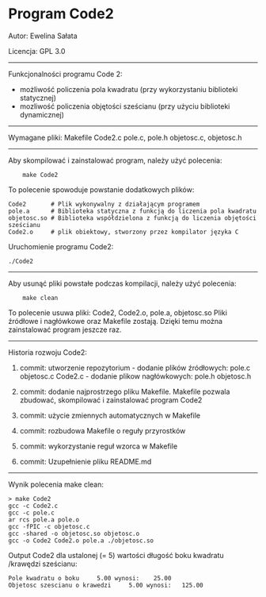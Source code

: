 # Program Code2

Autor: Ewelina Sałata

Licencja: GPL 3.0

-------------------------------------------------------------------------------------

Funkcjonalności programu Code 2:
 - możliwość policzenia pola kwadratu (przy wykorzystaniu biblioteki statycznej)
 - mozliwość policzenia objętości sześcianu (przy użyciu biblioteki dynamicznej)

-------------------------------------------------------------------------------------

Wymagane pliki:
Makefile 
Code2.c
pole.c, pole.h
objetosc.c, objetosc.h

-------------------------------------------------------------------------------------

Aby skompilować i zainstalować program, należy użyć polecenia:

		make Code2

To polecenie spowoduje powstanie dodatkowych plików:

	Code2       # Plik wykonywalny z działającym programem
	pole.a      # Biblioteka statyczna z funkcją do liczenia pola kwadratu
	objetosc.so # Biblioteka współdzielona z funkcją do liczenia objętości sześcianu
	Code2.o     # plik obiektowy, stworzony przez kompilator języka C

Uruchomienie programu Code2:
	
	./Code2
	
-------------------------------------------------------------------------------------

Aby usunąć pliki powstałe podczas kompilacji, należy użyć polecenia:
		
		make clean

To polecenie usuwa pliki: Code2, Code2.o, pole.a, objetosc.so 
Pliki źródłowe i nagłówkowe oraz Makefile zostają. 
Dzięki temu można zainstalować program jeszcze raz.

-------------------------------------------------------------------------------------

Historia rozwoju Code2:

1. commit: utworzenie repozytorium
         - dodanie plików źródłowych: pole.c objetosc.c Code2.c
         - dodanie plikow nagłówkowych: pole.h objetosc.h

2. commit: dodanie najprostrzego pliku Makefile.
           Makefile pozwala zbudować, skompilować i zainstalować program Code2

3. commit: użycie zmiennych automatycznych w Makefile

4. commit: rozbudowa Makefile o reguły przyrostków

5. commit: wykorzystanie reguł wzorca w Makefile

6. commit: Uzupełnienie pliku README.md

---------------------------------------------------------------------------------------

Wynik polecenia make clean:

	> make Code2
	gcc -c Code2.c
	gcc -c pole.c
	ar rcs pole.a pole.o
	gcc -fPIC -c objetosc.c
	gcc -shared -o objetosc.so objetosc.o
	gcc -o Code2 Code2.o pole.a ./objetosc.so
	
Output Code2 dla ustalonej (= 5) wartości długość boku kwadratu /krawędzi sześcianu:

	Pole kwadratu o boku     5.00 wynosi:    25.00
	Objetosc szescianu o krawedzi     5.00 wynosi:   125.00
	

		
